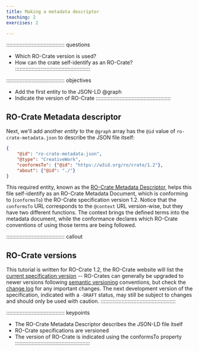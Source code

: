 ```yaml
---
title: Making a metadata descriptor
teaching: 2
exercises: 2

---
```


::::::::::::::::::::::::::::::::::::::: questions
- Which RO-Crate version is used?
- How can the crate self-identify as an RO-Crate?
::::::::::::::::::::::::::::::::::::::::::::::::::

::::::::::::::::::::::::::::::::::::::: objectives
- Add the first entity to the JSON-LD @graph
- Indicate the version of RO-Crate
::::::::::::::::::::::::::::::::::::::::::::::::::

## RO-Crate Metadata descriptor 

Next, we'll add another _entity_ to the `@graph` array has the `@id` value of `ro-crate-metadata.json` to describe the JSON file itself:


```json
{
    "@id": "ro-crate-metadata.json",
    "@type": "CreativeWork",
    "conformsTo": {"@id": "https://w3id.org/ro/crate/1.2"},
    "about": {"@id": "./"}
}
```

This required entity, known as the [RO-Crate Metadata Descriptor](https://www.researchobject.org/ro-crate/specification/1.2/root-data-entity.html#ro-crate-metadata-file-descriptor),
helps this file self-identify as an RO-Crate Metadata Document,
which is conforming to (`conformsTo`) the RO-Crate specification version 1.2.
Notice that the `conformsTo` URL corresponds to the `@context` URL version-wise,
but they have two different functions.
The context brings the defined terms into the metadata document,
while the conformance declares which RO-Crate conventions of using those terms are being followed.

::::::::::::::::::::::::::::::::::::::: callout
## RO-Crate versions
This tutorial is written for RO-Crate 1.2,
the RO-Crate website will list the [current specification version](https://www.researchobject.org/ro-crate/specification.html)
-- RO-Crates can generally be upgraded to newer versions following [semantic versioning](https://semver.org/) conventions,
but check the [change log](https://www.researchobject.org/ro-crate/specification/1.2/appendix/changelog.html) for any important changes.
The next development version of the specification, indicated with a `-DRAFT` status,
may still be subject to changes and should only be used with caution.
::::::::::::::::::::::::::::::::::::::::::::::::::

::::::::::::::::::::::::::::::::::::::: keypoints
- The RO-Crate Metadata Descriptor describes the JSON-LD file itself
- RO-Crate specifications are versioned
- The version of RO-Crate is indicated using the conformsTo property
::::::::::::::::::::::::::::::::::::::::::::::::::


